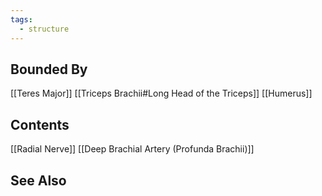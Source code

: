 ```yaml
---
tags:
  - structure
---
```

## Bounded By
[[Teres Major]]
[[Triceps Brachii#Long Head of the Triceps]]
[[Humerus]]

## Contents
[[Radial Nerve]]
[[Deep Brachial Artery (Profunda Brachii)]]
## See Also

